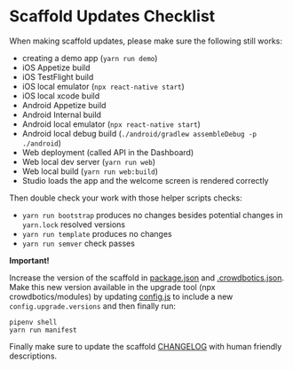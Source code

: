 # Scaffold Updates Checklist

When making scaffold updates, please make sure the following still works:

- creating a demo app (`yarn run demo`)
- iOS Appetize build
- iOS TestFlight build
- iOS local emulator (`npx react-native start`)
- iOS local xcode build
- Android Appetize build
- Android Internal build
- Android local emulator (`npx react-native start`)
- Android local debug build (`./android/gradlew assembleDebug -p ./android`)
- Web deployment (called API in the Dashboard)
- Web local dev server (`yarn run web`)
- Web local build (`yarn run web:build`)
- Studio loads the app and the welcome screen is rendered correctly

Then double check your work with those helper scripts checks:

- `yarn run bootstrap` produces no changes besides potential changes in `yarn.lock` resolved versions
- `yarn run template` produces no changes
- `yarn run semver` check passes

**Important!**

Increase the version of the scaffold in [package.json](/scaffold/package.json) and [.crowdbotics.json](/scaffold/template/custom/.crowdbotics.json).
Make this new version available in the upgrade tool (npx crowdbotics/modules) by updating [config.js](/config.js) to include a new `config.upgrade.versions` and then finally run:

```
pipenv shell
yarn run manifest
```

Finally make sure to update the scaffold [CHANGELOG](/scaffold/CHANGELOG.md) with human friendly descriptions.
